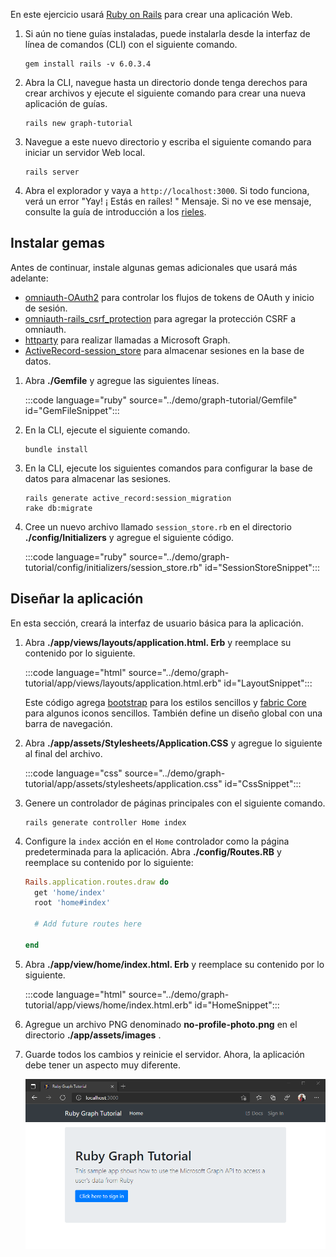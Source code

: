 <!-- markdownlint-disable MD002 MD041 -->

En este ejercicio usará [Ruby on Rails](https://rubyonrails.org/) para crear una aplicación Web.

1. Si aún no tiene guías instaladas, puede instalarla desde la interfaz de línea de comandos (CLI) con el siguiente comando.

    ```Shell
    gem install rails -v 6.0.3.4
    ```

1. Abra la CLI, navegue hasta un directorio donde tenga derechos para crear archivos y ejecute el siguiente comando para crear una nueva aplicación de guías.

    ```Shell
    rails new graph-tutorial
    ```

1. Navegue a este nuevo directorio y escriba el siguiente comando para iniciar un servidor Web local.

    ```Shell
    rails server
    ```

1. Abra el explorador y vaya a `http://localhost:3000`. Si todo funciona, verá un error "Yay! ¡ Estás en raíles! " Mensaje. Si no ve ese mensaje, consulte la guía de introducción a los [rieles](http://guides.rubyonrails.org/).

## <a name="install-gems"></a>Instalar gemas

Antes de continuar, instale algunas gemas adicionales que usará más adelante:

- [omniauth-OAuth2](https://github.com/omniauth/omniauth-oauth2) para controlar los flujos de tokens de OAuth y inicio de sesión.
- [omniauth-rails_csrf_protection](https://github.com/cookpad/omniauth-rails_csrf_protection) para agregar la protección CSRF a omniauth.
- [httparty](https://github.com/jnunemaker/httparty) para realizar llamadas a Microsoft Graph.
- [ActiveRecord-session_store](https://github.com/rails/activerecord-session_store) para almacenar sesiones en la base de datos.

1. Abra **./Gemfile** y agregue las siguientes líneas.

    :::code language="ruby" source="../demo/graph-tutorial/Gemfile" id="GemFileSnippet":::

1. En la CLI, ejecute el siguiente comando.

    ```Shell
    bundle install
    ```

1. En la CLI, ejecute los siguientes comandos para configurar la base de datos para almacenar las sesiones.

    ```Shell
    rails generate active_record:session_migration
    rake db:migrate
    ```

1. Cree un nuevo archivo llamado `session_store.rb` en el directorio **./config/Initializers** y agregue el siguiente código.

    :::code language="ruby" source="../demo/graph-tutorial/config/initializers/session_store.rb" id="SessionStoreSnippet":::

## <a name="design-the-app"></a>Diseñar la aplicación

En esta sección, creará la interfaz de usuario básica para la aplicación.

1. Abra **./app/views/layouts/application.html. Erb** y reemplace su contenido por lo siguiente.

    :::code language="html" source="../demo/graph-tutorial/app/views/layouts/application.html.erb" id="LayoutSnippet":::

    Este código agrega [bootstrap](http://getbootstrap.com/) para los estilos sencillos y [fabric Core](https://developer.microsoft.com/fluentui#/get-started#fabric-core) para algunos iconos sencillos. También define un diseño global con una barra de navegación.

1. Abra **./app/assets/Stylesheets/Application.CSS** y agregue lo siguiente al final del archivo.

    :::code language="css" source="../demo/graph-tutorial/app/assets/stylesheets/application.css" id="CssSnippet":::

1. Genere un controlador de páginas principales con el siguiente comando.

    ```Shell
    rails generate controller Home index
    ```

1. Configure la `index` acción en el `Home` controlador como la página predeterminada para la aplicación. Abra **./config/Routes.RB** y reemplace su contenido por lo siguiente:

    ```ruby
    Rails.application.routes.draw do
      get 'home/index'
      root 'home#index'

      # Add future routes here

    end
    ```

1. Abra **./app/view/home/index.html. Erb** y reemplace su contenido por lo siguiente.

    :::code language="html" source="../demo/graph-tutorial/app/views/home/index.html.erb" id="HomeSnippet":::

1. Agregue un archivo PNG denominado **no-profile-photo.png** en el directorio **./app/assets/images** .

1. Guarde todos los cambios y reinicie el servidor. Ahora, la aplicación debe tener un aspecto muy diferente.

    ![Una captura de pantalla de la Página principal rediseñada](./images/create-app-01.png)
